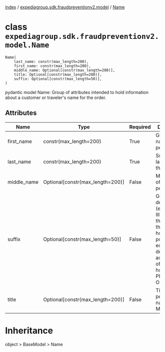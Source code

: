[index](index.md) / [expediagroup.sdk.fraudpreventionv2.model](expediagroup.sdk.fraudpreventionv2.model.md) / [Name](Name.md)
# class `expediagroup.sdk.fraudpreventionv2.model.Name`
```
Name(
    last_name: constr(max_length=200),
    first_name: constr(max_length=200),
    middle_name: Optional[constr(max_length=200)],
    title: Optional[constr(max_length=200)],
    suffix: Optional[constr(max_length=50)],
)
```

pydantic model Name: Group of attributes intended to hold information about a customer or traveler's name for the order.



## Attributes
    
    
        
    
        
    
        
    
        
    
        
    

|     Name    |               Type               | Required |                                                                                   Description                                                                                    |
|-------------|----------------------------------|----------|----------------------------------------------------------------------------------------------------------------------------------------------------------------------------------|
|  first_name |      constr(max_length=200)      |   True   |                                                                       Given, or first name, of the person.                                                                       |
|  last_name  |      constr(max_length=200)      |   True   |                                                                      Surname, or last name, of the person.                                                                       |
| middle_name | Optional[constr(max_length=200)] |  False   |                                                                            Middle name of the person.                                                                            |
|    suffix   | Optional[constr(max_length=50)]  |  False   | Generational designations (e.g. Sr, Jr, III) or values that indicate the individual holds a position, educational degree, accreditation, office, or honor (e.g. PhD, CCNA, OBE). |
|    title    | Optional[constr(max_length=200)] |  False   |                                                                Title of the person for name (e.g. Mr., Ms. etc).                                                                 |










# Inheritance
object > BaseModel > Name